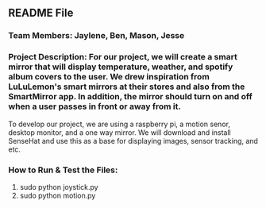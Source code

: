 ## README File
### Team Members: Jaylene, Ben, Mason, Jesse


### **Project Description:** For our project, we will create a smart mirror that will display temperature, weather, and spotify album covers to the user. We drew inspiration from LuLuLemon's smart mirrors at their stores and also from the SmartMirror app. In addition, the mirror should turn on and off when a user passes in front or away from it. 
To develop our project, we are using a raspberry pi, a motion senor, desktop monitor, and a one way mirror. We will download and install SenseHat and use this as a base for displaying images, sensor tracking, and etc.


### How to Run & Test the Files:
1. sudo python joystick.py
2. sudo python motion.py
